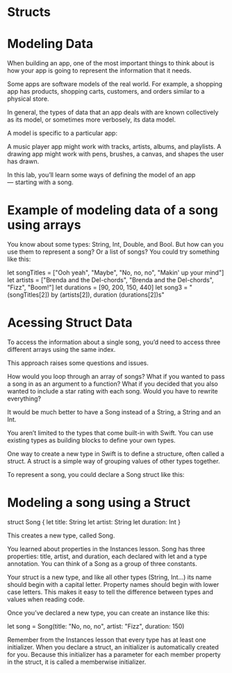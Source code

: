 # Structs
 
# Modeling Data

 When building an app, one of the most important things to think about is how your app is going to represent the information that it needs.

 Some apps are software models of the real world. For example, a shopping app has products, shopping carts, customers, and orders similar to a physical store.

 In general, the types of data that an app deals with are known collectively as its model, or sometimes more verbosely, its data model.

 A model is specific to a particular app:

 A music player app might work with tracks, artists, albums, and playlists.
 A drawing app might work with pens, brushes, a canvas, and shapes the user has drawn.

 In this lab, you’ll learn some ways of defining the model of an app — starting with a song.
 
# Example of modeling data of a song using arrays

You know about some types: String, Int, Double, and Bool. But how can you use them to represent a song? Or a list of songs?
You could try something like this:

let songTitles = ["Ooh yeah", "Maybe", "No, no, no", "Makin' up your mind"]
let artists = ["Brenda and the Del-chords", "Brenda and the Del-chords", "Fizz", "Boom!"]
let durations = [90, 200, 150, 440]
let song3 = "\(songTitles[2]) by \(artists[2]), duration \(durations[2])s"


# Acessing Struct Data

 To access the information about a single song, you’d need to access three different arrays using the same index.

 This approach raises some questions and issues.

 How would you loop through an array of songs? What if you wanted to pass a song in as an argument to a function? What if you decided that you also wanted to include a star rating with each song. Would you have to rewrite everything?

 It would be much better to have a Song instead of a String, a String and an Int.

 You aren’t limited to the types that come built-in with Swift. You can use existing types as building blocks to define your own types.

 One way to create a new type in Swift is to define a structure, often called a struct.  A struct is a simple way of grouping values of other types together.

 To represent a song, you could declare a Song struct like this:
 
 # Modeling a song using a Struct

struct Song {
    let title: String
    let artist: String
    let duration: Int
}


 This creates a new type, called Song.

 You learned about properties in the Instances lesson. Song has three properties: title, artist, and duration, each declared with let and a type annotation. You can think of a Song as a group of three constants.

 Your struct is a new type, and like all other types (String, Int...) its name should begin with a capital letter. Property names should begin with lower case letters. This makes it easy to tell the difference between types and values when reading code.

 Once you’ve declared a new type, you can create an instance like this:
 
let song = Song(title: "No, no, no", artist: "Fizz", duration: 150)


 Remember from the Instances lesson that every type has at least one initializer. When you declare a struct, an initializer is automatically created for you. Because this initializer has a parameter for each member property in the struct, it is called a memberwise initializer.


